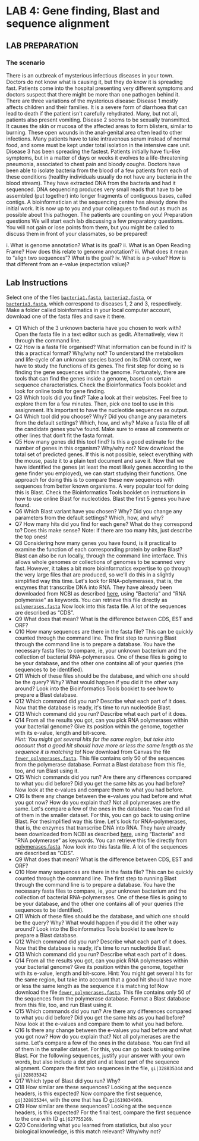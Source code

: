 # LAB 4: Gene finding, Blast and sequence alignment

## LAB PREPARATION

### The scenario

There is an outbreak of mysterious infectious diseases in your town. Doctors do not know
what is causing it, but they do know it is spreading fast. Patients come into the hospital
presenting very different symptoms and doctors suspect that there might be more than one
pathogen behind it. There are three variations of the mysterious disease:
Disease 1 mostly affects children and their families. It is a severe form of diarrhoea that can
lead to death if the patient isn't carefully rehydrated. Many, but not all, patients also present
vomiting.
Disease 2 seems to be sexually transmitted. It causes the skin or mucosa of the affected
areas to form blisters, similar to burning. These open wounds in the anal-genital area often
lead to other infections. Many patients have to take intravenous serum instead of normal food,
and some must be kept under total isolation in the intensive care unit.
Disease 3 has been spreading the fastest. Patients initially have flu-like symptoms, but in a
matter of days or weeks it evolves to a life-threatening pneumonia, associated to chest pain
and bloody coughs.
Doctors have been able to isolate bacteria from the blood of a few patients from each of these
conditions (healthy individuals usually do not have any bacteria in the blood stream). They
have extracted DNA from the bacteria and had it sequenced. DNA sequencing produces very
small reads that have to be assembled (put together) into longer fragments of contiguous
bases, called contigs. A bioinformatician at the sequencing centre has already done the initial
work. It is now up to you and your colleagues to find out as much as possible about this
pathogen. The patients are counting on you!
Preparation questions
We will start each lab discussing a few preparatory questions. You will not gain or lose points
from them, but you might be called to discuss them in front of your classmates, so be
prepared!

i. What is genome annotation? What is its goal?
ii. What is an Open Reading Frame? How does this relate to genome annotation?
iii. What does it mean to “align two sequences”? What is the goal?
iv. What is a p-value? How is that different from an e-value (expectation value)?

## Lab Instructions

Select one of the files [`bacteria1.fasta`](bacteria1.fasta), [`bacteria2.fasta`](bacteria2.fasta), or [`bacteria3.fasta`](bacteria3.fasta), which
correspond to diseases 1, 2 and 3, respectively. Make a folder called bioinformatics in your
local computer account, download one of the fasta files and save it there.  

* Q1 Which of the 3 unknown bacteria have you chosen to work with?
Open the fasta file in a text editor such as gedit. Alternatively, view it through the command
line.
* Q2 How is a fasta file organised? What information can be found in it? Is this a practical
format? Why/why not?
To understand the metabolism and life-cycle of an unknown species based on its DNA
content, we have to study the functions of its genes. The first step for doing so is finding the
gene sequences within the genome. Fortunately, there are tools that can find the genes inside
a genome, based on certain sequence characteristics. Check the Bioinformatics Tools booklet
and look for online tools for gene finding.
* Q3 Which tools did you find?
Take a look at their websites. Feel free to explore them for a few minutes. Then, pick one tool
to use in this assignment. It’s important to have the nucleotide sequences as output.
* Q4 Which tool did you choose? Why? Did you change any parameters from the default
settings? Which, how, and why?
Make a fasta file of all the candidate genes you’ve found. Make sure to erase all comments or
other lines that don’t fit the fasta format.
* Q5 How many genes did this tool find? Is this a good estimate for the number of genes in
this organism? Why/why not?
Now download the total set of predicted genes. If this is not possible, select everything with
the mouse, paste it to a plain text document and save it.
Now that we have identified the genes (at least the most likely genes according to the gene
finder you employed), we can start studying their functions. One approach for doing this is to
compare these new sequences with sequences from better known organisms. A very popular
tool for doing this is Blast. Check the Bioinformatics Tools booklet on instructions in how to
use online Blast for nucleotides. Blast the first 5 genes you have found.
* Q6 Which Blast variant have you chosen? Why? Did you change any parameters from the
default settings? Which, how, and why?
* Q7 How many hits did you find for each gene? What do they correspond to? Does this
make sense?
Note: if there are too many hits, just describe the top ones!
* Q8 Considering how many genes you have found, is it practical to examine the function of
each corresponding protein by online Blast?
Blast can also be run locally, through the command line interface. This allows whole genomes
or collections of genomes to be scanned very fast. However, it takes a bit more bioinformatics
expertise to go through the very large files that are produced, so we'll do this in a slightly
simplified way this time. Let's look for RNA-polymerases, that is, the enzymes that transcribe
DNA into RNA. They have already been downloaded from NCBI as described [here](https://www.youtube.com/watch?v=OC74-DpkWjE), using "Bacteria" and "RNA polymerase"
as keywords. You can retrieve this file directly as [`polymerases.fasta`](polymerases.fasta)
Now look into this fasta file. A lot of the sequences are described as “CDS”.
* Q9 What does that mean? What is the difference between CDS, EST and ORF?
* Q10 How many sequences are there in the fasta file? This can be quickly counted through
the command line.
The first step to running Blast through the command line is to prepare a database. You have
the necessary fasta files to compare, ie, your unknown bacterium and the collection of
bacterial RNA-polymerases. One of these files is going to be your database, and the other
one contains all of your queries (the sequences to be identified).
* Q11 Which of these files should be the database, and which one should be the query?
Why? What would happen if you did it the other way around?
Look into the Bioinformatics Tools booklet to see how to prepare a Blast database.
* Q12 Which command did you run? Describe what each part of it does.
Now that the database is ready, it's time to run nucleotide Blast.
* Q13 Which command did you run? Describe what each part of it does.
* Q14 From all the results you got, can you pick RNA polymerases within your bacterial
genome? Give its position within the genome, together with its e-value, length and bit-score.  
_Hint: You might get several hits for the same region, but take into account that a good hit
should have more or less the same length as the sequence it is matching to!_
Now download from Canvas the file [`fewer_polymerases.fasta`](fewer_polymerases.fasta). This file contains only 50 of the
sequences from the polymerase database. Format a Blast database from this file, too, and
run Blast using it.  
* Q15 Which commands did you run? Are there any differences compared to what you did
before? Did you get the same hits as you had before?
Now look at the e-values and compare them to what you had before.
* Q16 Is there any change between the e-values you had before and what you got now? How
do you explain that?
Not all polymerases are the same. Let's compare a few of the ones in the database. You can
find all of them in the smaller dataset. For this, you can go back to using online Blast. For thesimplified way this time. Let's look for RNA-polymerases, that is, the enzymes that transcribe
DNA into RNA. They have already been downloaded from NCBI as described [here](https://www.youtube.com/watch?v=OC74-DpkWjE), using “Bacteria” and “RNA polymerase”
as keywords. You can retrieve this file directly from [polymerases.fasta](polymerases.fasta).
Now look into this fasta file. A lot of the sequences are described as “CDS”.
* Q9 What does that mean? What is the difference between CDS, EST and ORF?
* Q10 How many sequences are there in the fasta file? This can be quickly counted through
the command line.
The first step to running Blast through the command line is to prepare a database. You have
the necessary fasta files to compare, ie, your unknown bacterium and the collection of
bacterial RNA-polymerases. One of these files is going to be your database, and the other
one contains all of your queries (the sequences to be identified).
* Q11 Which of these files should be the database, and which one should be the query?
Why? What would happen if you did it the other way around?
Look into the Bioinformatics Tools booklet to see how to prepare a Blast database.
* Q12 Which command did you run? Describe what each part of it does.
Now that the database is ready, it's time to run nucleotide Blast.
* Q13 Which command did you run? Describe what each part of it does.
* Q14 From all the results you got, can you pick RNA polymerases within your bacterial
genome? Give its position within the genome, together with its e-value, length and bit-score.
Hint: You might get several hits for the same region, but take into account that a good hit
should have more or less the same length as the sequence it is matching to!
Now download the file [`fewer_polymerases.fasta`](fewer_polymerases.fasta). This file contains only 50 of the
sequences from the polymerase database. Format a Blast database from this file, too, and
run Blast using it.
* Q15 Which commands did you run? Are there any differences compared to what you did
before? Did you get the same hits as you had before?
Now look at the e-values and compare them to what you had before.
* Q16 Is there any change between the e-values you had before and what you got now? How
do you explain that?
Not all polymerases are the same. Let's compare a few of the ones in the database. You can
find all of them in the smaller dataset. For this, you can go back to using online Blast. For the
following sequences, justify your answer with your own words, but also include a dot plot and
at least part of the sequence alignment.
Compare the first two sequences in the file, `gi|328835344` and `gi|328835342`
* Q17 Which type of Blast did you run? Why?
* Q18 How similar are these sequences? Looking at the sequence headers, is this expected?
Now compare the first sequence, `gi|328835344`, with the one that has ID `gi|619834969`.
* Q19 How similar are these sequences? Looking at the sequence headers, is this expected?
For the final test, compare the first sequence to the one with ID `gi|627755269`.
* Q20 Considering what you learned from statistics, but also your biological
knowledge, is this match relevant? Why/why not?
